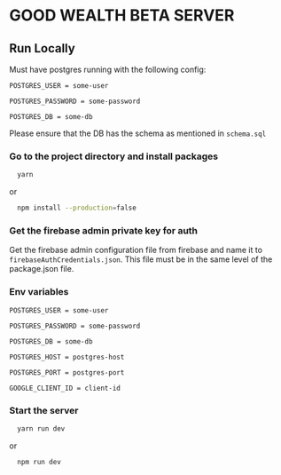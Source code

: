 # GOOD WEALTH BETA SERVER


## Run Locally

Must have postgres running with the following config:

`POSTGRES_USER = some-user`

`POSTGRES_PASSWORD = some-password`

`POSTGRES_DB = some-db`

Please ensure that the DB has the schema as mentioned in `schema.sql`

### Go to the project directory and install packages

```bash
  yarn
```
or

```bash
  npm install --production=false
```
### Get the firebase admin private key for auth
Get the firebase admin configuration file from firebase and name it to `firebaseAuthCredentials.json`. This file must be in the same level of the package.json file.


### Env variables 
`POSTGRES_USER = some-user`

`POSTGRES_PASSWORD = some-password`

`POSTGRES_DB = some-db`

`POSTGRES_HOST = postgres-host`

`POSTGRES_PORT = postgres-port`

`GOOGLE_CLIENT_ID = client-id` 


### Start the server

```bash
  yarn run dev
```
or
```bash
  npm run dev
```


  